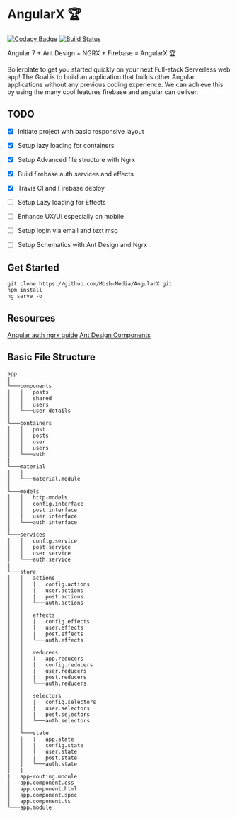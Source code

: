 # AngularX 🏆
[![Codacy Badge](https://api.codacy.com/project/badge/Grade/6825a5f1db8f4856aa48f38121f2f993)](https://app.codacy.com/app/Mosh-Media/AngularX?utm_source=github.com&utm_medium=referral&utm_content=Mosh-Media/AngularX&utm_campaign=Badge_Grade_Dashboard)
[![Build Status](https://travis-ci.com/Mosh-Media/AngularX.svg?branch=master)](https://travis-ci.com/Mosh-Media/AngularX)

Angular 7 + Ant Design + NGRX + Firebase = AngularX 🏆

Boilerplate to get you started quickly on your next Full-stack Serverless web app!
The Goal is to build an application that builds other Angular applications without any previous coding experience. We can achieve this by using the many cool features firebase and angular can deliver.

## TODO

- [x] Initiate project with basic responsive layout
- [x] Setup lazy loading for containers
- [x] Setup Advanced file structure with Ngrx
- [x] Build firebase auth services and effects
- [x] Travis CI and Firebase deploy
- [ ] Setup Lazy loading for Effects

- [ ] Enhance UX/UI especially on mobile 
- [ ] Setup login via email and text msg
- [ ] Setup Schematics with Ant Design and Ngrx

## Get Started

```
git clone https://github.com/Mosh-Media/AngularX.git
npm install
ng serve -o
```
## Resources

[Angular auth ngrx guide](https://angularfirebase.com/lessons/ngrx-with-firebase-auth-google-oauth-login/)
[Ant Design Components](https://ng.ant.design/docs/introduce/en)


## Basic File Structure

```
app 
│
└───components
│   │   posts
│   │   shared
│   │   users
│   └───user-details
│   
└───containers
│   │   post
│   │   posts
│   │   user
│   │   users
│   └───auth
|   
└───material
│   │   
│   └───material.module
│   
└───models
│   │   http-models
│   │   config.interface
│   │   post.interface
│   |   user.interface
│   └───auth.interface
|   
└───services
│   │   config.service
│   │   post.service
│   │   user.service
│   └───auth.service
|   
└───store
│   │   actions
│   │   |   config.actions
│   │   |   user.actions
│   │   |   post.actions
│   │   └───auth.actions
│   │ 
│   │   effects
│   │   |   config.effects
│   │   |   user.effects
│   │   |   post.effects
│   │   └───auth.effects
│   │ 
│   │   reducers
│   │   |   app.reducers
│   │   |   config.reducers
│   │   |   user.reducers
│   │   |   post.reducers
│   │   └───auth.reducers
│   │
│   │   selectors
│   │   |   config.selectors
│   │   |   user.selectors
│   │   |   post.selectors
│   │   └───auth.selectors
│   │   
│   └───state
│   │   |   app.state
│   │   |   config.state
│   │   |   user.state
│   │   |   post.state
│   │   └───auth.state
│   |
|   app-routing.module
│   app.component.css  
│   app.component.html
│   app.component.spec
│   app.component.ts
└───app.module
```